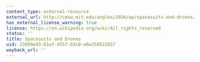 ```yaml
---
content_type: external-resource
external_url: http://cmsw.mit.edu/angles/2016/wp/spacesuits-and-drones/
has_external_license_warning: true
license: https://en.wikipedia.org/wiki/All_rights_reserved
status: ''
title: Spacesuits and Drones
uid: 23999e93-61af-4557-b3c0-e0a358522657
wayback_url: ''
---
```


